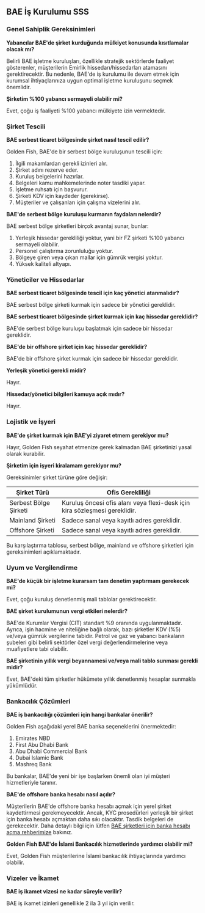 ## BAE İş Kurulumu SSS

### Genel Sahiplik Gereksinimleri

**Yabancılar BAE'de şirket kurduğunda mülkiyet konusunda kısıtlamalar olacak mı?**

Belirli BAE işletme kuruluşları, özellikle stratejik sektörlerde faaliyet gösterenler, müşterilerin Emirlik hissedarı/hissedarları atamasını gerektirecektir. Bu nedenle, BAE'de iş kurulumu ile devam etmek için kurumsal ihtiyaçlarınıza uygun optimal işletme kuruluşunu seçmek önemlidir.

**Şirketim %100 yabancı sermayeli olabilir mi?**

Evet, çoğu iş faaliyeti %100 yabancı mülkiyete izin vermektedir.

### Şirket Tescili

**BAE serbest ticaret bölgesinde şirket nasıl tescil edilir?**

Golden Fish, BAE'de bir serbest bölge kuruluşunun tescili için:

1. İlgili makamlardan gerekli izinleri alır.
2. Şirket adını rezerve eder.
3. Kuruluş belgelerini hazırlar.
4. Belgeleri kamu mahkemelerinde noter tasdiki yapar.
5. İşletme ruhsatı için başvurur.
6. Şirketi KDV için kaydeder (gerekirse).
7. Müşteriler ve çalışanları için çalışma vizelerini alır.

**BAE'de serbest bölge kuruluşu kurmanın faydaları nelerdir?**

BAE serbest bölge şirketleri birçok avantaj sunar, bunlar:

1. Yerleşik hissedar gerekliliği yoktur, yani bir FZ şirketi %100 yabancı sermayeli olabilir.
2. Personel çalıştırma zorunluluğu yoktur.
3. Bölgeye giren veya çıkan mallar için gümrük vergisi yoktur.
4. Yüksek kaliteli altyapı.

### Yöneticiler ve Hissedarlar

**BAE serbest ticaret bölgesinde tescil için kaç yönetici atanmalıdır?**

BAE serbest bölge şirketi kurmak için sadece bir yönetici gereklidir.

**BAE serbest ticaret bölgesinde şirket kurmak için kaç hissedar gereklidir?**

BAE'de serbest bölge kuruluşu başlatmak için sadece bir hissedar gereklidir.

**BAE'de bir offshore şirket için kaç hissedar gereklidir?**

BAE'de bir offshore şirket kurmak için sadece bir hissedar gereklidir.

**Yerleşik yönetici gerekli midir?**

Hayır.

**Hissedar/yönetici bilgileri kamuya açık mıdır?**

Hayır.

### Lojistik ve İşyeri

**BAE'de şirket kurmak için BAE'yi ziyaret etmem gerekiyor mu?**

Hayır, Golden Fish seyahat etmenize gerek kalmadan BAE şirketinizi yasal olarak kurabilir.

**Şirketim için işyeri kiralamam gerekiyor mu?**

Gereksinimler şirket türüne göre değişir:

| Şirket Türü      | Ofis Gerekliliği                                                                     |
| ----------------- | ------------------------------------------------------------------------------------ |
| Serbest Bölge Şirketi | Kuruluş öncesi ofis alanı veya flexi-desk için kira sözleşmesi gereklidir.         |
| Mainland Şirketi  | Sadece sanal veya kayıtlı adres gereklidir.                                         |
| Offshore Şirketi  | Sadece sanal veya kayıtlı adres gereklidir.                                         |

Bu karşılaştırma tablosu, serbest bölge, mainland ve offshore şirketleri için gereksinimleri açıklamaktadır.

### Uyum ve Vergilendirme

**BAE'de küçük bir işletme kurarsam tam denetim yaptırmam gerekecek mi?**

Evet, çoğu kuruluş denetlenmiş mali tablolar gerektirecektir.

**BAE şirket kurulumunun vergi etkileri nelerdir?**

BAE'de Kurumlar Vergisi (CIT) standart %9 oranında uygulanmaktadır. Ayrıca, işin hacmine ve niteliğine bağlı olarak, bazı şirketler KDV (%5) ve/veya gümrük vergilerine tabidir. Petrol ve gaz ve yabancı bankaların şubeleri gibi belirli sektörler özel vergi değerlendirmelerine veya muafiyetlere tabi olabilir.

**BAE şirketinin yıllık vergi beyannamesi ve/veya mali tablo sunması gerekli midir?**

Evet, BAE'deki tüm şirketler hükümete yıllık denetlenmiş hesaplar sunmakla yükümlüdür.

### Bankacılık Çözümleri

**BAE iş bankacılığı çözümleri için hangi bankalar önerilir?**

Golden Fish aşağıdaki yerel BAE banka seçeneklerini önermektedir:

1. Emirates NBD
2. First Abu Dhabi Bank
3. Abu Dhabi Commercial Bank
4. Dubai Islamic Bank
5. Mashreq Bank

Bu bankalar, BAE'de yeni bir işe başlarken önemli olan iyi müşteri hizmetleriyle tanınır.

**BAE'de offshore banka hesabı nasıl açılır?**

Müşterilerin BAE'de offshore banka hesabı açmak için yerel şirket kaydettirmesi gerekmeyecektir. Ancak, KYC prosedürleri yerleşik bir şirket için banka hesabı açmaktan daha sıkı olacaktır. Tasdik belgeleri de gerekecektir. Daha detaylı bilgi için lütfen [BAE şirketleri için banka hesabı açma rehberimize](./banking) bakınız.

**Golden Fish BAE'de İslami Bankacılık hizmetlerinde yardımcı olabilir mi?**

Evet, Golden Fish müşterilerine İslami bankacılık ihtiyaçlarında yardımcı olabilir.

### Vizeler ve İkamet

**BAE iş ikamet vizesi ne kadar süreyle verilir?**

BAE iş ikamet izinleri genellikle 2 ila 3 yıl için verilir.